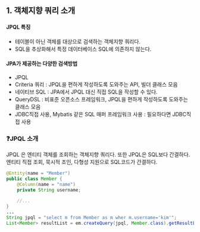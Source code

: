 ## 1. 객체지향 쿼리 소개
#### JPQL 특징
- 테이블이 아닌 객체를 대상으로 검색하는 객체지향 쿼리다.
- SQL을 추상화해서 특정 데이터베이스 SQL에 의존하지 않는다.

#### JPA가 제공하는 다양한 검색방법
- JPQL
- Criteria 쿼리 : JPQL을 편하게 작성하도록 도와주는 API, 빌더 클래스 모음
- 네이티브 SQL : JPA에서 JPQL 대신 직접 SQL을 작성할 수 있다.
- QueryDSL : 비표준 오픈소스 프레임워크, JPQL을 편하게 작성하도록 도와주는 클래스 모음
- JDBC직접 사용, Mybatis 같은 SQL 매퍼 프레임워크 사용 : 필요하다면 JDBC직접 사용

### ❓JPQL 소개
JPQL 은 엔티티 객체를 조회하는 객체지향 쿼리다. 또한 JPQL은 SQL보다 간결하다. 엔티티 직접 조회, 묵시적 조인, 다형성 지원으로 SQL코드가 간결하다.
```java
@Entity(name = "Member")
public class Member { 
	@Column(name = "name")
    private String username;
    
    //...
}
...
String jpql = "select m from Member as m wher m.username='kim'";
List<Member> resultList = em.createQuery(jpql, Member.class).getResultList();
```

